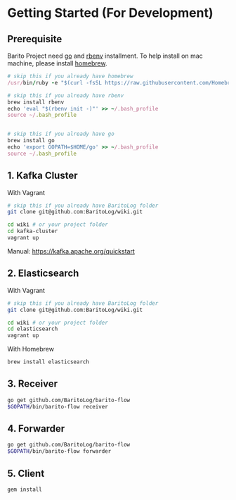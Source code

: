 # Getting Started (For Development)



## Prerequisite

Barito Project need [go](https://golang.org/) and [rbenv](https://github.com/rbenv/rbenv) installment. To help install on mac machine, please install [homebrew](https://brew.sh/). 

```rb
# skip this if you already have homebrew
/usr/bin/ruby -e "$(curl -fsSL https://raw.githubusercontent.com/Homebrew/install/master/install)"

# skip this if you already have rbenv
brew install rbenv
echo 'eval "$(rbenv init -)"' >> ~/.bash_profile 
source ~/.bash_profile 


# skip this if you already have go
brew install go
echo 'export GOPATH=$HOME/go' >> ~/.bash_profile 
source ~/.bash_profile 
```


## 1. Kafka Cluster

With Vagrant
```sh
# skip this if you already have BaritoLog folder
git clone git@github.com:BaritoLog/wiki.git

cd wiki # or your project folder
cd kafka-cluster
vagrant up
```

Manual: https://kafka.apache.org/quickstart

## 2. Elasticsearch

With Vagrant
```sh
# skip this if you already have BaritoLog folder
git clone git@github.com:BaritoLog/wiki.git

cd wiki # or your project folder
cd elasticsearch
vagrant up
```

With Homebrew
```sh
brew install elasticsearch
```

## 3. Receiver

```sh
go get github.com/BaritoLog/barito-flow
$GOPATH/bin/barito-flow receiver
```

## 4. Forwarder

```sh
go get github.com/BaritoLog/barito-flow
$GOPATH/bin/barito-flow forwarder
```

## 5. Client

```sh
gem install 

```
